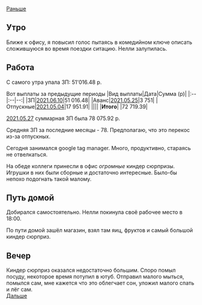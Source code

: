 [Раньше](2021.06.09.md)
## Утро
Ближе к офису, я повысил голос пытаясь в комедийном ключе описать сложившуюся во время поездки ситацию. Нелли залупилась.
## Работа
С самого утра упала ЗП: 51'016.48 р.

Вот выплаты за предыдущие периоды
|Вид выплаты|Дата|Сумма (р)|
|:--|:--|--:|
|ЗП|[2021.06.10](2021.06.09.md)|51 016.48|
|Аванс|[2021.05.25](../05/2021.05.25.md)|3 751|
|Отпускные|[2021.05.04](../05/2021.05.04.md)|17 951.91|
||||
|**Итого**| |72 719.39|

[2021.05.27](../05/2021.05.07.md) суммарная ЗП была 78 075.92 р.

Средняя ЗП за последние месяцы - 78. Предполагаю, что это перекос из-за отпускных.

Сегодня занимался google tag manager. Много, продуктивно, стараясь не отвелкаться.

На обеде коллеги принесли в офис *огромные* киндер сюрпризы. Игрушки в них были сборные и достаточно интересные. Было-бы непохо подогнать такой малому.
## Путь домой
Добирался самостоятельно. Нелли покинула своё рабочее место в 18:00.

По пути домой зашёл магазин, взял там яиц, фруктов и самый большой киндер сюрприз.
## Вечер
Киндер сюрприз оказался недостаточно большим.
Споро помыл посуду, некоторое время потупил в ютуб. Отправил малого мыться, помылся сам, мне кажется что это облегчает сон, уложил малого спать и лёг сам.  
[Дальше](2021.06.11.md)